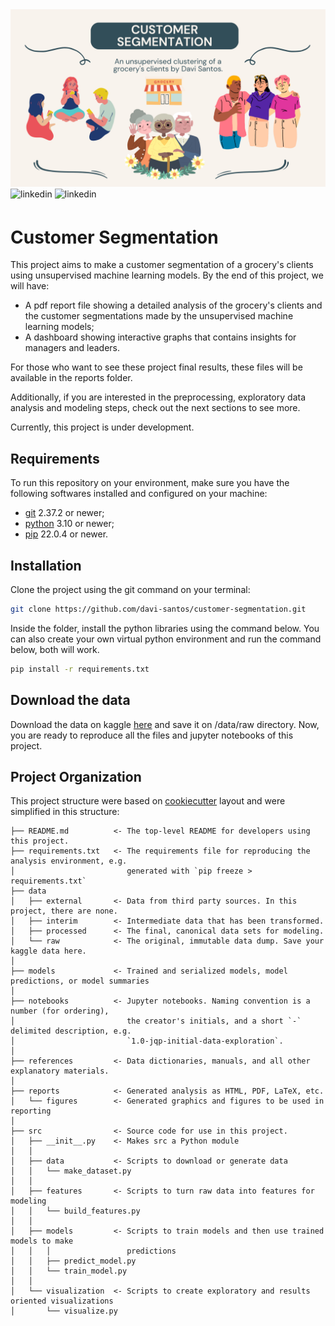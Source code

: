 <center><img src="./references/banner.png" alt="A title at the top, and 3 groups of people of different ages each group." title="Customer Segmentation"></center>
<img src=https://img.shields.io/badge/Python-14354C?style=for-the-badge&logo=python&logoColor=white alt=linkedin style="margin-bottom: 5px;" />
<img src=https://img.shields.io/badge/Made%20with-Jupyter-orange?style=for-the-badge&logo=Jupyter alt=linkedin style="margin-bottom: 5px;" />
	
# Customer Segmentation
This project aims to make a customer segmentation of a grocery's clients using unsupervised machine learning models. By the end of this project, we will have:
- A pdf report file showing a detailed analysis of the grocery's clients and the customer segmentations made by the unsupervised machine learning models;
- A dashboard showing interactive graphs that contains insights for managers and leaders.

For those who want to see these project final results, these files will be available in the reports folder.

Additionally, if you are interested in the preprocessing, exploratory data analysis and modeling steps, check out the next sections to see more.

Currently, this project is under development.

## Requirements
To run this repository on your environment, make sure you have the following softwares installed and configured on your machine:
- [git](https://git-scm.com/) 2.37.2 or newer;
- [python](https://www.python.org/) 3.10 or newer;
- [pip](https://pip.pypa.io/en/stable/installation/) 22.0.4 or newer.

## Installation
Clone the project using the git command on your terminal:
```bash
git clone https://github.com/davi-santos/customer-segmentation.git
```
Inside the folder, install the python libraries using the command below. You can also create your own virtual python environment and run the command below, both will work.
```bash
pip install -r requirements.txt
```

## Download the data
Download the data on kaggle [here](https://www.kaggle.com/datasets/imakash3011/customer-personality-analysis) and save it on /data/raw directory. Now, you are ready to reproduce all the files and jupyter notebooks of this project.

## Project Organization

This project structure were based on [cookiecutter]() layout and were simplified in this structure:

    ├── README.md          <- The top-level README for developers using this project.
    ├── requirements.txt   <- The requirements file for reproducing the analysis environment, e.g.
    │                         generated with `pip freeze > requirements.txt`
    ├── data
    │   ├── external       <- Data from third party sources. In this project, there are none.
    │   ├── interim        <- Intermediate data that has been transformed.
    │   ├── processed      <- The final, canonical data sets for modeling.
    │   └── raw            <- The original, immutable data dump. Save your kaggle data here.
    │
    ├── models             <- Trained and serialized models, model predictions, or model summaries
    │
    ├── notebooks          <- Jupyter notebooks. Naming convention is a number (for ordering),
    │                         the creator's initials, and a short `-` delimited description, e.g.
    │                         `1.0-jqp-initial-data-exploration`.
    │
    ├── references         <- Data dictionaries, manuals, and all other explanatory materials.
    │
    ├── reports            <- Generated analysis as HTML, PDF, LaTeX, etc.
    │   └── figures        <- Generated graphics and figures to be used in reporting
    │
    ├── src                <- Source code for use in this project.
    │   ├── __init__.py    <- Makes src a Python module
    │   │
    │   ├── data           <- Scripts to download or generate data
    │   │   └── make_dataset.py
    │   │
    │   ├── features       <- Scripts to turn raw data into features for modeling
    │   │   └── build_features.py
    │   │
    │   ├── models         <- Scripts to train models and then use trained models to make
    │   │   │                 predictions
    │   │   ├── predict_model.py
    │   │   └── train_model.py
    │   │
    │   └── visualization  <- Scripts to create exploratory and results oriented visualizations
    │       └── visualize.py


